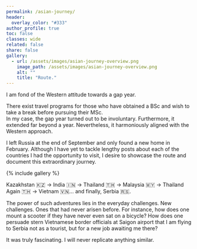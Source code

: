 ```yaml
---
permalink: /asian-journey/
header:
  overlay_color: "#333"
author_profile: true
toc: false
classes: wide
related: false
share: false
gallery:
  - url: /assets/images/asian-journey-overview.png
    image_path: /assets/images/asian-journey-overview.png
    alt: ""
    title: "Route."
---
```


I am fond of the Western attitude towards a gap year.

There exist travel programs for those who have obtained a BSc and wish to take a break before pursuing their MSc. <br>
In my case, the gap year turned out to be involuntary. Furthermore, it extended far beyond a year. Nevertheless, it harmoniously aligned with the Western approach.

I left Russia at the end of September and only found a new home in February. Although I have yet to tackle lengthy posts about each of the countries I had the opportunity to visit, I desire to showcase the route and document this extraordinary journey.


{% include gallery %}


Kazakhstan 🇰🇿 -> India 🇮🇳 -> Thailand 🇹🇭 -> Malaysia 🇲🇾 -> Thailand Again 🇹🇭 -> Vietnam 🇻🇳... and finally, Serbia 🇷🇸.

The power of such adventures lies in the everyday challenges. New challenges. Ones that had never arisen before. For instance, how does one mount a scooter if they have never even sat on a bicycle? How does one persuade stern Vietnamese border officials at Saigon airport that I am flying to Serbia not as a tourist, but for a new job awaiting me there?

It was truly fascinating. I will never replicate anything similar.
